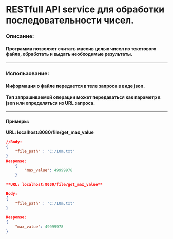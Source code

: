 # RESTfull API service для обработки последовательности чисел.
### Описание:
#### Программа позволяет считать массив целых чисел из текстового файла, обработать и выдать необходимые результаты.
---
### Использование:

#### Информация о файле передается в теле запроса в виде json.
#### Тип запрашиваемой операции может передаваться как параметр в json или определяться из URL запроса.
---
#### Примеры: #### 

**URL: localhost:8080/file/get_max_value**
```json
//Body:
{
    "file_path" : "C:/10m.txt"
}
Response:
    {
        "max_value": 49999978
    }

**URL: localhost:8080/file/get_max_value**

Body:
{
    "file_path" : "C:/10m.txt"
}

Response:
{
    "max_value": 49999978
}

```
